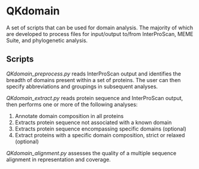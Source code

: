 # QKdomain
A set of scripts that can be used for domain analysis. The majority of which are developed to process files for input/output to/from InterProScan, MEME Suite, and phylogenetic analysis.

## Scripts
<i>QKdomain_preprocess.py</i> reads InterProScan output and identifies the breadth of domains present within a set of proteins. The user can then specify abbreviations and groupings in subsequent analyses.

<i>QKdomain_extract.py</i> reads protein sequence and InterProScan output, then performs one or more of the following analyses:

1. Annotate domain composition in all proteins
2. Extracts protein sequence not associated with a known domain
3. Extracts protein sequence encompassing specific domains (optional)
4. Extract proteins with a specific domain composition, strict or relaxed (optional)

<i>QKdomain_alignment.py</i> assesses the quality of a multiple sequence alignment in representation and coverage.
